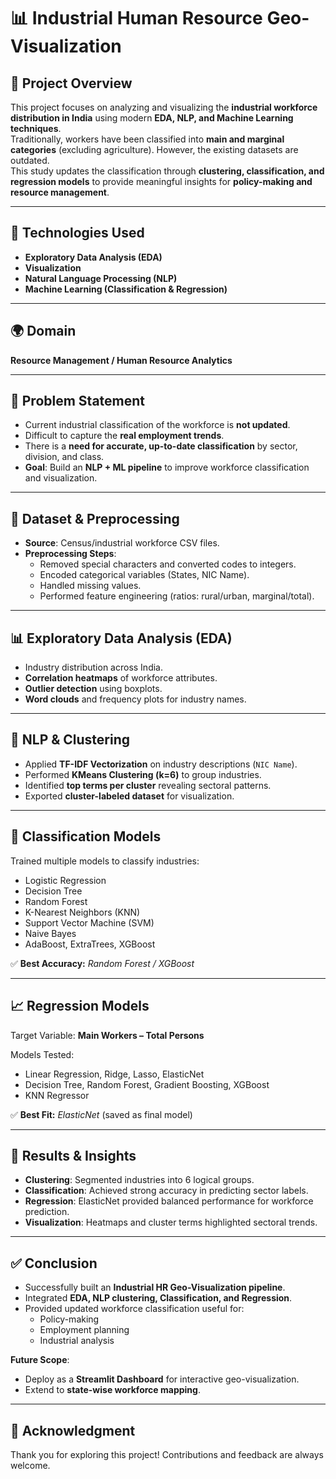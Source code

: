 # 📊 Industrial Human Resource Geo-Visualization

## 🚀 Project Overview
This project focuses on analyzing and visualizing the **industrial workforce distribution in India** using modern **EDA, NLP, and Machine Learning techniques**.  
Traditionally, workers have been classified into **main and marginal categories** (excluding agriculture). However, the existing datasets are outdated.  
This study updates the classification through **clustering, classification, and regression models** to provide meaningful insights for **policy-making and resource management**.

---

## 🔧 Technologies Used
- **Exploratory Data Analysis (EDA)**
- **Visualization**
- **Natural Language Processing (NLP)**
- **Machine Learning (Classification & Regression)**

---

## 🌍 Domain
**Resource Management / Human Resource Analytics**

---

## 📝 Problem Statement
- Current industrial classification of the workforce is **not updated**.  
- Difficult to capture the **real employment trends**.  
- There is a **need for accurate, up-to-date classification** by sector, division, and class.  
- **Goal**: Build an **NLP + ML pipeline** to improve workforce classification and visualization.

---

## 📂 Dataset & Preprocessing
- **Source**: Census/industrial workforce CSV files.  
- **Preprocessing Steps**:
  - Removed special characters and converted codes to integers.  
  - Encoded categorical variables (States, NIC Name).  
  - Handled missing values.  
  - Performed feature engineering (ratios: rural/urban, marginal/total).  

---

## 📊 Exploratory Data Analysis (EDA)
- Industry distribution across India.  
- **Correlation heatmaps** of workforce attributes.  
- **Outlier detection** using boxplots.  
- **Word clouds** and frequency plots for industry names.  

---

## 🤖 NLP & Clustering
- Applied **TF-IDF Vectorization** on industry descriptions (`NIC Name`).  
- Performed **KMeans Clustering (k=6)** to group industries.  
- Identified **top terms per cluster** revealing sectoral patterns.  
- Exported **cluster-labeled dataset** for visualization.  

---

## 🧠 Classification Models
Trained multiple models to classify industries:  
- Logistic Regression  
- Decision Tree  
- Random Forest  
- K-Nearest Neighbors (KNN)  
- Support Vector Machine (SVM)  
- Naive Bayes  
- AdaBoost, ExtraTrees, XGBoost  

✅ **Best Accuracy:** *Random Forest / XGBoost*

---

## 📈 Regression Models
Target Variable: **Main Workers – Total Persons**  

Models Tested:  
- Linear Regression, Ridge, Lasso, ElasticNet  
- Decision Tree, Random Forest, Gradient Boosting, XGBoost  
- KNN Regressor  

✅ **Best Fit:** *ElasticNet* (saved as final model)

---

## 📌 Results & Insights
- **Clustering**: Segmented industries into 6 logical groups.  
- **Classification**: Achieved strong accuracy in predicting sector labels.  
- **Regression**: ElasticNet provided balanced performance for workforce prediction.  
- **Visualization**: Heatmaps and cluster terms highlighted sectoral trends.  

---

## ✅ Conclusion
- Successfully built an **Industrial HR Geo-Visualization pipeline**.  
- Integrated **EDA, NLP clustering, Classification, and Regression**.  
- Provided updated workforce classification useful for:  
  - Policy-making  
  - Employment planning  
  - Industrial analysis  

**Future Scope**:
- Deploy as a **Streamlit Dashboard** for interactive geo-visualization.  
- Extend to **state-wise workforce mapping**.  

---

## 🙏 Acknowledgment
Thank you for exploring this project! Contributions and feedback are always welcome.
